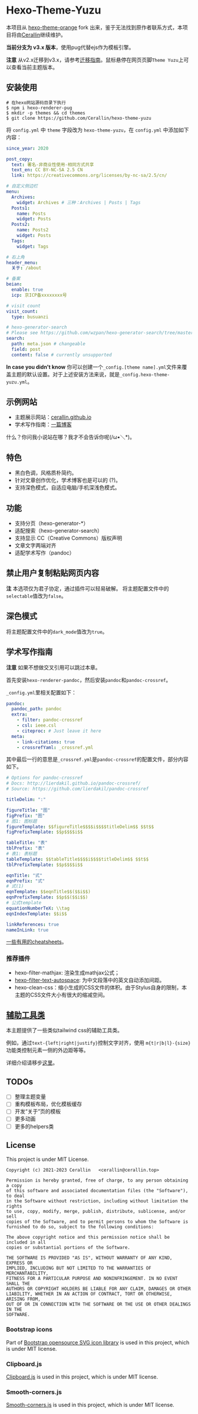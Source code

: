 # Hexo-Theme-Yuzu
本项目从 [hexo-theme-orange](https://github.com/Orange-way/hexo-theme-orange) fork 出来，鉴于无法找到原作者联系方式，本项目将由[Cerallin](https://github.com/Cerallin)继续维护。

**当前分支为 v3.x 版本**，使用pug代替ejs作为模板引擎。

**注意** 从v2.x迁移到v3.x，请参考[迁移指南](docs/migrate.md)。鼠标悬停在网页页脚`Theme Yuzu`上可以查看当前主题版本。

## 安装使用

```shell
# 在hexo网站源码目录下执行
$ npm i hexo-renderer-pug
$ mkdir -p themes && cd themes
$ git clone https://github.com/Cerallin/hexo-theme-yuzu
```

将 `config.yml` 中 `theme` 字段改为 `hexo-theme-yuzu`，在 `config.yml` 中添加如下内容：

```yml
since_year: 2020

post_copy:
  text: 署名-非商业性使用-相同方式共享
  text_en: CC BY-NC-SA 2.5 CN
  link: https://creativecommons.org/licenses/by-nc-sa/2.5/cn/

# 自定义侧边栏
menu:
  Archives:
    widget: Archives # 三种：Archives | Posts | Tags
  Posts1:
    name: Posts
    widget: Posts
  Posts2:
    name: Posts2
    widget: Posts
  Tags:
    widget: Tags

# 右上角
header_menu:
  关于: /about

# 备案
beian:
  enable: true
  icp: 京ICP备xxxxxxxx号

# visit count
visit_count:
  type: busuanzi

# hexo-generator-search
# Please see https://github.com/wzpan/hexo-generator-search/tree/master for detail.
search:
  path: meta.json # changeable
  field: post
  content: false # currently unsupported
```

**In case you didn't know** 你可以创建一个`_config.[theme name].yml`文件来覆盖主题的默认设置。对于上述安装方法来说，就是`_config.hexo-theme-yuzu.yml`。

## 示例网站

- 主题展示网站：[cerallin.github.io](https://cerallin.github.io)
- 学术写作指南：[一篇博客](https://cerallin.github.io/notes/2021/12/12/%E5%A6%82%E4%BD%95%E9%85%8D%E7%BD%AE%E4%B8%80%E4%B8%AA%E5%AD%A6%E6%9C%AF%E5%86%99%E4%BD%9C%E5%8D%9A%E5%AE%A2/)

什么？你问我小说站在哪？我才不会告诉你呢(/ω•＼*)。

## 特色
- 黑白色调，风格质朴简约。
- 针对文章创作优化，学术博客也是可以的 (?)。
- 支持深色模式，自适应电脑/手机深浅色模式。

## 功能
- 支持分页（hexo-generator-*）
- 适配搜索（hexo-generator-search）
- 支持显示 CC（Creative Commons）版权声明
- 文章文字两端对齐
- 适配学术写作（pandoc）

## 禁止用户复制粘贴网页内容

**注** 本选项仅为君子协定，通过插件可以轻易破解。
将主题配置文件中的`selectable`值改为`false`。

## 深色模式

将主题配置文件中的`dark_mode`值改为`true`。

## 学术写作指南

**注意** 如果不想做交叉引用可以跳过本章。

首先安装`hexo-renderer-pandoc`，然后安装`pandoc`和`pandoc-crossref`。

`_config.yml`里相关配置如下：
```yaml
pandoc:
  pandoc_path: pandoc
  extra:
    - filter: pandoc-crossref
    - csl: ieee.csl
    - citeproc: # Just leave it here
  meta:
    - link-citations: true
    - crossrefYaml: _crossref.yml
```

其中最后一行的意思是`_crossref.yml`是`pandoc-crossref`的配置文件，部分内容如下。

```yaml
# Options for pandoc-crossref
# Docs: http://lierdakil.github.io/pandoc-crossref/
# Source: https://github.com/lierdakil/pandoc-crossref

titleDelim: ":"

figureTitle: "图"
figPrefix: "图"
# 图1: 图标题
figureTemplate: $$figureTitle$$$$i$$$$titleDelim$$ $$t$$
figPrefixTemplate: $$p$$$$i$$

tableTitle: "表"
tblPrefix: "表"
# 表1: 表标题
tableTemplate: $$tableTitle$$$$i$$$$titleDelim$$ $$t$$
tblPrefixTemplate: $$p$$$$i$$

eqnTitle: "式"
eqnPrefix: "式"
# 式(1)
eqnTemplate: $$eqnTitle$$($$i$$)
eqnPrefixTemplate: $$p$$($$i$$)
# 公式template
equationNumberTeX: \\tag
eqnIndexTemplate: $$i$$

linkReferences: true
nameInLink: true
```

[一些有用的cheatsheets](docs/writing.md)。

### 推荐插件

- hexo-filter-mathjax: 渲染生成mathjax公式；
- [hexo-filter-text-autospace](https://github.com/cerallin/hexo-filter-text-autospace): 为中文段落中的英文自动添加间距。
- hexo-clean-css：缩小生成的CSS文件的体积。由于Stylus自身的限制，本主题的CSS文件大小有很大的缩减空间。

## [辅助工具类](./docs/helpers.md)

本主题提供了一些类似tailwind css的辅助工具类。

例如，通过`text-{left|right|justify}`控制文字对齐，使用 `m{t|r|b|l}-{size}` 功能类控制元素一侧的外边距等等。

详细介绍请移步[这里](./docs/helpers.md)。

## TODOs

- [ ] 整理主题变量
- [ ] 重构模板布局，优化模板缓存
- [ ] 开发“关于”页的模板
- [ ] 更多动画
- [ ] 更多的helpers类

## License

This project is under MIT License.

    Copyright (c) 2021-2023 Cerallin   <cerallin@cerallin.top>

    Permission is hereby granted, free of charge, to any person obtaining a copy
    of this software and associated documentation files (the "Software"), to deal
    in the Software without restriction, including without limitation the rights
    to use, copy, modify, merge, publish, distribute, sublicense, and/or sell
    copies of the Software, and to permit persons to whom the Software is
    furnished to do so, subject to the following conditions:

    The above copyright notice and this permission notice shall be included in all
    copies or substantial portions of the Software.

    THE SOFTWARE IS PROVIDED "AS IS", WITHOUT WARRANTY OF ANY KIND, EXPRESS OR
    IMPLIED, INCLUDING BUT NOT LIMITED TO THE WARRANTIES OF MERCHANTABILITY,
    FITNESS FOR A PARTICULAR PURPOSE AND NONINFRINGEMENT. IN NO EVENT SHALL THE
    AUTHORS OR COPYRIGHT HOLDERS BE LIABLE FOR ANY CLAIM, DAMAGES OR OTHER
    LIABILITY, WHETHER IN AN ACTION OF CONTRACT, TORT OR OTHERWISE, ARISING FROM,
    OUT OF OR IN CONNECTION WITH THE SOFTWARE OR THE USE OR OTHER DEALINGS IN THE
    SOFTWARE.

### Bootstrap icons

Part of [Bootstrap opensource SVG icon library](https://github.com/twbs/icons) is used in this project, which is under MIT license.

### Clipboard.js

[Clipboard.js](https://github.com/zenorocha/clipboard.js) is used in this project, which is under MIT license.

### Smooth-corners.js

[Smooth-corners.js](https://github.com/wopian/smooth-corners) is used in this project, which is under MIT license.
